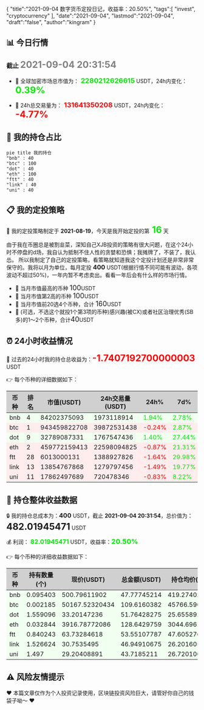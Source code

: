 {
  "title":"2021-09-04 数字货币定投日记，收益率：20.50%",
  "tags":[
    "invest",
    "cryptocurrency"
  ],
  "date":"2021-09-04",
  "lastmod":"2021-09-04",
  "draft":"false",
  "author":"kingram"
}

##  📊 今日行情
### 截止 <font color=grey size=5 >**2021-09-04 20:31:54**</font>
- 🍖 全球加密市场总市值为：<font color=#00EC00 size=4 > **2280212626615**</font> USDT，24h内变化：<font color=#00EC00 size=5 > **0.39%**</font>

- 🍤 24h总交易量为：<font color=#FF0000 size=4 > **131641350208**</font> USDT，24h内变化：<font color=#FF0000 size=5 > **-4.77%**</font>

## 🎨 我的持仓占比
```mermaid
pie title 我的持仓
"bnb" : 40
"btc" : 100
"dot" : 40
"eth" : 100
"ftt" : 40
"link" : 40
"uni" : 40
```

## 📋 我的定投策略
📎 我的定投策略制定于 **2021-08-19**，今天是我开始定投的第<font color=#00EC00 size=5 > **16**</font> 天

<div>由于我在币圈总是被割韭菜，深知自己XJB投资的策略有很大问题，在这个24小时不停盘的d场，我自认为抵制不住人性的贪婪和恐惧；我摊牌了，不装了，我认怂。
所以我制定了自己的定投策略，看策略就知道我这个定投计划还是非常非常保守的。我将以月为单位，每月定投 <font size=3 ><strong> 400 </strong></font> USDT(根据行情不同可能有波动，各项波动不超过50%)，一年内暂不考虑卖出。看看一年后会有什么样的市场行情。</div>

- 🥇 当月市值最高的币种 <font size=4 >100</font>USDT
- 🥈 当月市值第2高的币种 <font size=4 >100</font>USDT
- 🥉 当月市值前20选4个币种，合计 <font size=4 >160</font>USDT
- 🏅 (可选，不选这个就投1个第3项的币种)感兴趣(被CX)或者社区治理优秀(SB多)的1～2个币种，合计<font size=4 >40</font>USDT

## ⏰ 24小时收益情况
📌 过去的24小时我的持仓总收益为：<font color=#FF0000 size=5 >**-1.7407192700000003**</font> USDT

👉 每个币种的详细数据如下：
<table>
    <thead><tr bgcolor="#d0d0d0" ><th>币种</th><th>排名</th><th>市值(USDT)</th><th>24h交易量(USDT)</th><th>24h%</th><th>7d%</th><th>24h收益</th></tr></thead>
    <tbody>
    <tr>
        <td bgcolor=#F0FFF0>bnb</td>
        <td bgcolor=#F0FFF0>4</td>
        <td bgcolor=#F0FFF0>84202375093</td>
        <td bgcolor=#F0FFF0>1973118914</td>
        <td bgcolor=#F0FFF0><font color=#00EC00>1.94%</font></td>
        <td bgcolor=#F0FFF0><font color=#00EC00>2.78%</font></td>
        <td bgcolor=#F0FFF0><font color=#00EC00 size=3 ><strong>0.91088414</strong></font></td>
    </tr>
    <tr>
        <td bgcolor=#FFECEC>btc</td>
        <td bgcolor=#FFECEC>1</td>
        <td bgcolor=#FFECEC>943459822708</td>
        <td bgcolor=#FFECEC>39872531438</td>
        <td bgcolor=#FFECEC><font color=#FF0000>-0.24%</font></td>
        <td bgcolor=#FFECEC><font color=#00EC00>2.87%</font></td>
        <td bgcolor=#FFECEC><font color=#FF0000 size=3 ><strong>-0.2672281</strong></font></td>
    </tr>
    <tr>
        <td bgcolor=#F0FFF0>dot</td>
        <td bgcolor=#F0FFF0>9</td>
        <td bgcolor=#F0FFF0>32789087331</td>
        <td bgcolor=#F0FFF0>1767547436</td>
        <td bgcolor=#F0FFF0><font color=#00EC00>1.40%</font></td>
        <td bgcolor=#F0FFF0><font color=#00EC00>27.44%</font></td>
        <td bgcolor=#F0FFF0><font color=#00EC00 size=3 ><strong>0.71649274</strong></font></td>
    </tr>
    <tr>
        <td bgcolor=#FFECEC>eth</td>
        <td bgcolor=#FFECEC>2</td>
        <td bgcolor=#FFECEC>459772159413</td>
        <td bgcolor=#FFECEC>22598094825</td>
        <td bgcolor=#FFECEC><font color=#FF0000>-0.87%</font></td>
        <td bgcolor=#FFECEC><font color=#00EC00>21.31%</font></td>
        <td bgcolor=#FFECEC><font color=#FF0000 size=3 ><strong>-1.13556212</strong></font></td>
    </tr>
    <tr>
        <td bgcolor=#FFECEC>ftt</td>
        <td bgcolor=#FFECEC>28</td>
        <td bgcolor=#FFECEC>6013000131</td>
        <td bgcolor=#FFECEC>1388927826</td>
        <td bgcolor=#FFECEC><font color=#FF0000>-1.64%</font></td>
        <td bgcolor=#FFECEC><font color=#00EC00>29.98%</font></td>
        <td bgcolor=#FFECEC><font color=#FF0000 size=3 ><strong>-0.89122025</strong></font></td>
    </tr>
    <tr>
        <td bgcolor=#FFECEC>link</td>
        <td bgcolor=#FFECEC>13</td>
        <td bgcolor=#FFECEC>13854767868</td>
        <td bgcolor=#FFECEC>1279797456</td>
        <td bgcolor=#FFECEC><font color=#FF0000>-1.49%</font></td>
        <td bgcolor=#FFECEC><font color=#00EC00>19.77%</font></td>
        <td bgcolor=#FFECEC><font color=#FF0000 size=3 ><strong>-0.71029641</strong></font></td>
    </tr>
    <tr>
        <td bgcolor=#FFECEC>uni</td>
        <td bgcolor=#FFECEC>11</td>
        <td bgcolor=#FFECEC>17862497689</td>
        <td bgcolor=#FFECEC>720478346</td>
        <td bgcolor=#FFECEC><font color=#FF0000>-0.83%</font></td>
        <td bgcolor=#FFECEC><font color=#00EC00>8.22%</font></td>
        <td bgcolor=#FFECEC><font color=#FF0000 size=3 ><strong>-0.36378927</strong></font></td>
    </tr>
    </tbody>
</table>

## 🎯 持仓整体收益数据

🔒 我的持仓总成本为：<font size=3 >**400**</font> USDT，截止 **2021-09-04 20:31:54**，总价值为：<font  size=5 >**482.01945471**</font> USDT

💰 利润： <font color=#00EC00 size=3 >**82.01945471**</font> USDT，收益率：<font color=#00EC00 size=4 >**20.50%**</font>

👉 每个币种的详细收益数据如下：

<table>
    <thead><tr bgcolor="#d0d0d0" ><th>币种</th><th>持有数量(个)</th><th>现价(USDT)</th><th>总金额(USDT)</th><th>持仓均价(USDT)</th><th>成本(USDT)</th><th>利润(USDT)</th><th>收益率</th></tr></thead>
    <tbody>
    <tr>
        <td bgcolor=#F0FFF0>bnb</td>
        <td bgcolor=#F0FFF0>0.095403</td>
        <td bgcolor=#F0FFF0>500.79611902</td>
        <td bgcolor=#F0FFF0>47.77745214</td>
        <td bgcolor=#F0FFF0>419.27402702</td>
        <td bgcolor=#F0FFF0>40</td>
        <td bgcolor=#F0FFF0>7.77745214</td>
        <td bgcolor=#F0FFF0><font color=#00EC00 size=3 ><strong>19.44%</strong></font></td>
    </tr>
    <tr>
        <td bgcolor=#F0FFF0>btc</td>
        <td bgcolor=#F0FFF0>0.002185</td>
        <td bgcolor=#F0FFF0>50167.52320434</td>
        <td bgcolor=#F0FFF0>109.6160382</td>
        <td bgcolor=#F0FFF0>45766.59038902</td>
        <td bgcolor=#F0FFF0>100</td>
        <td bgcolor=#F0FFF0>9.6160382</td>
        <td bgcolor=#F0FFF0><font color=#00EC00 size=3 ><strong>9.62%</strong></font></td>
    </tr>
    <tr>
        <td bgcolor=#F0FFF0>dot</td>
        <td bgcolor=#F0FFF0>1.559096</td>
        <td bgcolor=#F0FFF0>33.20147236</td>
        <td bgcolor=#F0FFF0>51.76428275</td>
        <td bgcolor=#F0FFF0>25.6558929</td>
        <td bgcolor=#F0FFF0>40</td>
        <td bgcolor=#F0FFF0>11.76428275</td>
        <td bgcolor=#F0FFF0><font color=#00EC00 size=3 ><strong>29.41%</strong></font></td>
    </tr>
    <tr>
        <td bgcolor=#F0FFF0>eth</td>
        <td bgcolor=#F0FFF0>0.032844</td>
        <td bgcolor=#F0FFF0>3916.78772086</td>
        <td bgcolor=#F0FFF0>128.6429759</td>
        <td bgcolor=#F0FFF0>3044.69613933</td>
        <td bgcolor=#F0FFF0>100</td>
        <td bgcolor=#F0FFF0>28.6429759</td>
        <td bgcolor=#F0FFF0><font color=#00EC00 size=3 ><strong>28.64%</strong></font></td>
    </tr>
    <tr>
        <td bgcolor=#F0FFF0>ftt</td>
        <td bgcolor=#F0FFF0>0.840243</td>
        <td bgcolor=#F0FFF0>63.73284618</td>
        <td bgcolor=#F0FFF0>53.55107787</td>
        <td bgcolor=#F0FFF0>47.60527609</td>
        <td bgcolor=#F0FFF0>40</td>
        <td bgcolor=#F0FFF0>13.55107787</td>
        <td bgcolor=#F0FFF0><font color=#00EC00 size=3 ><strong>33.88%</strong></font></td>
    </tr>
    <tr>
        <td bgcolor=#F0FFF0>link</td>
        <td bgcolor=#F0FFF0>1.526624</td>
        <td bgcolor=#F0FFF0>30.7535495</td>
        <td bgcolor=#F0FFF0>46.94910675</td>
        <td bgcolor=#F0FFF0>26.20160563</td>
        <td bgcolor=#F0FFF0>40</td>
        <td bgcolor=#F0FFF0>6.94910675</td>
        <td bgcolor=#F0FFF0><font color=#00EC00 size=3 ><strong>17.37%</strong></font></td>
    </tr>
    <tr>
        <td bgcolor=#F0FFF0>uni</td>
        <td bgcolor=#F0FFF0>1.497</td>
        <td bgcolor=#F0FFF0>29.20408891</td>
        <td bgcolor=#F0FFF0>43.7185211</td>
        <td bgcolor=#F0FFF0>26.72010688</td>
        <td bgcolor=#F0FFF0>40</td>
        <td bgcolor=#F0FFF0>3.7185211</td>
        <td bgcolor=#F0FFF0><font color=#00EC00 size=3 ><strong>9.30%</strong></font></td>
    </tr>
    </tbody>
</table>

## ⚠️ 风险友情提示
❤️ 本篇文章仅作为个人投资记录使用，区块链投资风险巨大，请管好你自己的钱袋子呦～ ❤️
